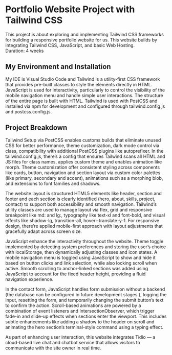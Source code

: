 # Portfolio Website Project with Tailwind CSS
This project is about exploring and implementing Tailwind CSS frameworks for building a responsive portfolio website for us. This website builds by integrating Tailwind CSS, JavaScript, and basic Web Hosting. <br>
Duration: 4 weeks
## My Environment and Installation 
My IDE is Visual Studio Code and Tailwind is a utility-first CSS framework that provides pre-built classes to style the elements directly in HTML. JavaScript is used for interactivity, particularly to control the visibility of the mobile navigation menu and handle simple user interactions. The structure of the entire page is built with HTML. Tailwind is used with PostCSS and installed via npm for development and configured through tailwind.config.js and postcss.config.js.
## Project Breakdown
<p>Tailwind Setup via PostCSS enables customs builds that eliminate unused CSS for better performance, theme customization, dark mode control via class, compatibility with additional PostCSS plugins like autoprefixer. In the tailwind.config.js, there’s a config that ensures Tailwind scans all HTML and JS files for class names, applies custom theme and enables animation like morph. Theme customization offer consistent styling across components like cards, button, navigation and section layout via custom color palettes (like primary, secondary and accent), animations such as a morphing blob, and extensions to font families and shadows.</p>

<p>The website layout is structured HTML5 elements like header, section and footer and each section is clearly identified (hero, about, skills, project, contact) to support both accessibility and smooth navigation. Tailwind’s utility classes are used to manage layout via flex, grid and responsive breakpoint like md: and lg:, typography like text-xl and font-bold, and visual effects like shadow-lg, transition-all, hover:-translate-y-1. For responsive design, there’re applied mobile-first approach with layout adjustments that gracefully adapt across screen size.</p>

<p>JavaScript enhance the interactivity throughout the website. Theme toggle implemented by detecting system preferences and storing the user’s choice with localStorage, then dynamically adjusting classes and icon states. A mobile navigation menu is toggled using JavaScript to show and hide it based on button clicks and link selection, while also locking scroll when active. Smooth scrolling to anchor-linked sections was added using JavaScript to account for the fixed header height, providing a fluid navigation experience.</p>

<p>In the contact form, JavaScript handles form submission without a backend (the database can be configured in future development stages.), logging the input, resetting the form, and temporarily changing the submit button’s text to confirm the action. Scroll-based animations are powered by a combination of event listeners and IntersectionObserver, which trigger fade-in and slide-up effects when sections enter the viewport. This includes subtle enhancements like adding a shadow to the header on scroll and animating the hero section’s terminal-style command using a typing effect.</p>
As part of enhancing user interaction, this website integrates Tidio — a cloud-based live chat and chatbot service that allows visitors to communicate with the site owner in real time.
